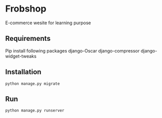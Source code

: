 # Frobshop
E-commerce wesite for learning purpose

## Requirements
Pip install following packages
django-Oscar
django-compressor
django-widget-tweaks 

## Installation
```
python manage.py migrate
```
## Run
`python manage.py runserver`
